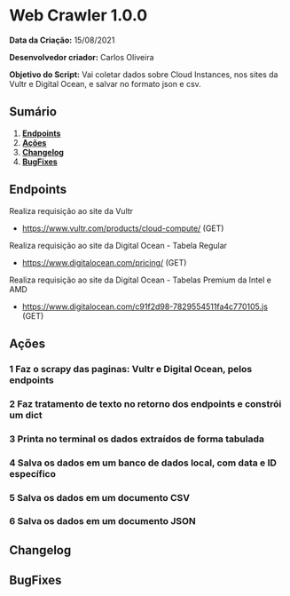 # Web Crawler 1.0.0

**Data da Criação:**
15/08/2021

**Desenvolvedor criador:**
Carlos Oliveira

**Objetivo do Script:**
Vai coletar dados sobre Cloud Instances, nos sites da Vultr e Digital Ocean, e salvar no formato json e csv.

## Sumário

1. **[Endpoints](#Endpoints)** 
2. **[Ações](#Ações)** 
3. **[Changelog](#Changelog)**
4. **[BugFixes](#BugFixes)**

## Endpoints
Realiza requisição ao site da Vultr
* https://www.vultr.com/products/cloud-compute/ (GET)

Realiza requisição ao site da Digital Ocean - Tabela Regular
* https://www.digitalocean.com/pricing/ (GET)

Realiza requisição ao site da Digital Ocean - Tabelas Premium da Intel e AMD
* https://www.digitalocean.com/c91f2d98-7829554511fa4c770105.js (GET)

## Ações
### 1 Faz o scrapy das paginas: Vultr e Digital Ocean, pelos endpoints
### 2 Faz tratamento de texto no retorno dos endpoints e constrói um dict
### 3 Printa no terminal os dados extraídos de forma tabulada
### 4 Salva os dados em um banco de dados local, com data e ID específico
### 5 Salva os dados em um documento CSV
### 6 Salva os dados em um documento JSON

## Changelog

## BugFixes
